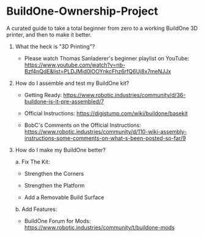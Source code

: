 # BuildOne-Ownership-Project
A curated guide to take a total beginner from zero to a working BuildOne 3D printer, and then to make it better.

1.  What the heck is "3D Printing"?

    - Please watch Thomas Sanladerer's beginner playlist on YouTube:   
        https://www.youtube.com/watch?v=nb-Bzf4nQdE&list=PLDJMid0lOOYnkcFhz6rfQ6Uj8x7meNJJx

2.  How do I assemble and test my BuildOne kit?

    - Getting Ready:
        https://www.robotic.industries/community/d/36-buildone-is-it-pre-assembled/7

    - Official Instructions: 
        https://digistump.com/wiki/buildone/basekit
    
    - BobC's Comments on the Official Instructions:
        https://www.robotic.industries/community/d/110-wiki-assembly-instructions-some-comments-on-what-s-been-posted-so-far/9

3.  How do I make my BuildOne better?

    a. Fix The Kit:
    
     - Strengthen the Corners
    
     - Strengthen the Platform
    
     - Add a Removable Build Surface
    
    b. Add Features:
    
     - BuildOne Forum for Mods:
        https://www.robotic.industries/community/t/buildone-mods
    
    

